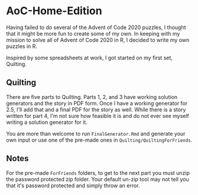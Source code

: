 # AoC-Home-Edition

Having failed to do several of the Advent of Code 2020 puzzles, I thought that it might be more fun to create some of my own. In keeping with my mission to solve all of Advent of Code 2020 in R, I decided to write my own puzzles in R.

Inspired by some spreadsheets at work, I got started on my first set, Quilting.

## Quilting
There are five parts to Quilting. Parts 1, 2, and 3 have working solution generators and the story in PDF form. Once I have a working generator for 2.5, I'll add that and a final PDF for the story as well. While there is a story written for part 4, I'm not sure how feasible it is and do not ever see myself writing a solution generator for it.

You are more than welcome to run `FinalGenerator.Rmd` and generate your own input or use one of the pre-made ones in `Quilting/QuiltingForFriends`.

## Notes
For the pre-made `ForFriends` folders, to get to the next part you must unzip the password protected zip folder. Your default un-zip tool may not tell you that it's password protected and simply throw an error.

